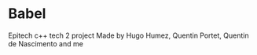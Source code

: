# Babel
Epitech c++ tech 2 project
Made by Hugo Humez, Quentin Portet, Quentin de Nascimento and me
